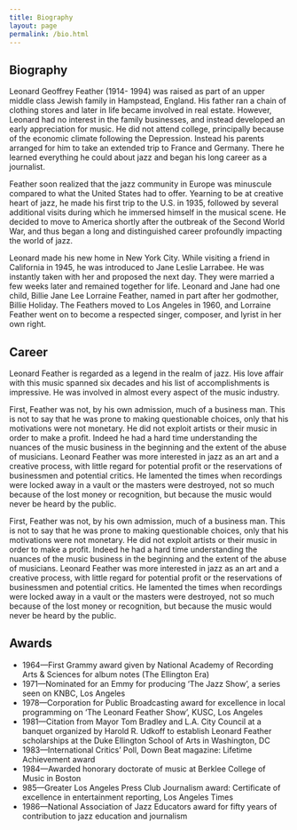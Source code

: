 ```yaml
---
title: Biography
layout: page
permalink: /bio.html
---
```


## Biography


Leonard Geoffrey Feather (1914- 1994) was raised as part of an upper middle class Jewish family in Hampstead, England. His father ran a chain of clothing stores and later in life became involved in real estate. However, Leonard had no interest in the family businesses, and instead developed an early appreciation for music. He did not attend college, principally because of the economic climate following the Depression. Instead his parents arranged for him to take an extended trip to France and Germany. There he learned everything he could about jazz and began his long career as a journalist.

Feather soon realized that the jazz community in Europe was minuscule compared to what the United States had to offer. Yearning to be at creative heart of jazz, he made his first trip to the U.S. in 1935, followed by several additional visits during which he immersed himself in the musical scene. He decided to move to America shortly after the outbreak of the Second World War, and thus began a long and distinguished career profoundly impacting the world of jazz.

Leonard made his new home in New York City. While visiting a friend in California in 1945, he was introduced to Jane Leslie Larrabee. He was instantly taken with her and proposed the next day. They were married a few weeks later and remained together for life. Leonard and Jane had one child, Billie Jane Lee Lorraine Feather, named in part after her godmother, Billie Holiday. The Feathers moved to Los Angeles in 1960, and Lorraine Feather went on to become a respected singer, composer, and lyrist in her own right.

## Career 

Leonard Feather is regarded as a legend in the realm of jazz. His love affair with this music spanned six decades and his list of accomplishments is impressive. He was involved in almost every aspect of the music industry.

First, Feather was not, by his own admission, much of a business man. This is not to say that he was prone to making questionable choices, only that his motivations were not monetary. He did not exploit artists or their music in order to make a profit. Indeed he had a hard time understanding the nuances of the music business in the beginning and the extent of the abuse of musicians. Leonard Feather was more interested in jazz as an art and a creative process, with little regard for potential profit or the reservations of businessmen and potential critics. He lamented the times when recordings were locked away in a vault or the masters were destroyed, not so much because of the lost money or recognition, but because the music would never be heard by the public.

First, Feather was not, by his own admission, much of a business man. This is not to say that he was prone to making questionable choices, only that his motivations were not monetary. He did not exploit artists or their music in order to make a profit. Indeed he had a hard time understanding the nuances of the music business in the beginning and the extent of the abuse of musicians. Leonard Feather was more interested in jazz as an art and a creative process, with little regard for potential profit or the reservations of businessmen and potential critics. He lamented the times when recordings were locked away in a vault or the masters were destroyed, not so much because of the lost money or recognition, but because the music would never be heard by the public.

## Awards 

- 1964—First Grammy award given by National Academy of Recording Arts & Sciences for album notes (The Ellington Era)
- 1971—Nominated for an Emmy for producing ‘The Jazz Show’, a series seen on KNBC, Los Angeles
- 1978—Corporation for Public Broadcasting award for excellence in local programming on ‘The Leonard Feather Show’, KUSC, Los Angeles
- 1981—Citation from Mayor Tom Bradley and L.A. City    Council at a banquet organized by Harold R. Udkoff to establish Leonard Feather scholarships at the Duke Ellington School of Arts in Washington, DC
- 1983—International Critics’ Poll, Down Beat magazine: Lifetime Achievement award
- 1984—Awarded honorary doctorate of music at Berklee College of Music in Boston
- 985—Greater Los Angeles Press Club Journalism award: Certificate of excellence in entertainment reporting, Los Angeles Times
- 1986—National Association of Jazz Educators award for fifty years of contribution to jazz education and journalism 
